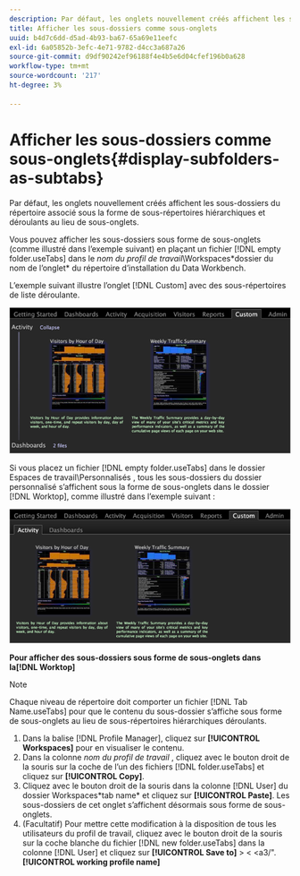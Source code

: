 ```yaml
---
description: Par défaut, les onglets nouvellement créés affichent les sous-dossiers du répertoire associé sous la forme de sous-répertoires hiérarchiques et déroulants au lieu de sous-onglets.
title: Afficher les sous-dossiers comme sous-onglets
uuid: b4d7c6dd-d5ad-4b93-ba67-65a69e11eefc
exl-id: 6a05852b-3efc-4e71-9782-d4cc3a687a26
source-git-commit: d9df90242ef96188f4e4b5e6d04cfef196b0a628
workflow-type: tm+mt
source-wordcount: '217'
ht-degree: 3%

---
```


# Afficher les sous-dossiers comme sous-onglets{#display-subfolders-as-subtabs}

Par défaut, les onglets nouvellement créés affichent les sous-dossiers du répertoire associé sous la forme de sous-répertoires hiérarchiques et déroulants au lieu de sous-onglets.

Vous pouvez afficher les sous-dossiers sous forme de sous-onglets (comme illustré dans l’exemple suivant) en plaçant un fichier [!DNL empty folder.useTabs] dans le *nom du profil de travail*\Workspaces\*dossier du nom de l’onglet* du répertoire d’installation du Data Workbench.

L’exemple suivant illustre l’onglet [!DNL Custom] avec des sous-répertoires de liste déroulante.

![](assets/client-sub.png)

Si vous placez un fichier [!DNL empty folder.useTabs] dans le dossier Espaces de travail\Personnalisés , tous les sous-dossiers du dossier personnalisé s’affichent sous la forme de sous-onglets dans le dossier [!DNL Worktop], comme illustré dans l’exemple suivant :

![](assets/client-sub2.png)

**Pour afficher des sous-dossiers sous forme de sous-onglets dans la[!DNL Worktop]**

>[!NOTE]
>
>Chaque niveau de répertoire doit comporter un fichier [!DNL Tab Name.useTabs] pour que le contenu du sous-dossier s’affiche sous forme de sous-onglets au lieu de sous-répertoires hiérarchiques déroulants.

1. Dans la balise [!DNL Profile Manager], cliquez sur **[!UICONTROL Workspaces]** pour en visualiser le contenu.
1. Dans la colonne *nom du profil de travail* , cliquez avec le bouton droit de la souris sur la coche de l’un des fichiers [!DNL folder.useTabs] et cliquez sur **[!UICONTROL Copy]**.
1. Cliquez avec le bouton droit de la souris dans la colonne [!DNL User] du dossier Workspaces\*tab name* et cliquez sur **[!UICONTROL Paste]**. Les sous-dossiers de cet onglet s’affichent désormais sous forme de sous-onglets.
1. (Facultatif) Pour mettre cette modification à la disposition de tous les utilisateurs du profil de travail, cliquez avec le bouton droit de la souris sur la coche blanche du fichier [!DNL new folder.useTabs] dans la colonne [!DNL User] et cliquez sur **[!UICONTROL Save to]** > &lt; &lt;a3/&quot;.**[!UICONTROL working profile name]**
